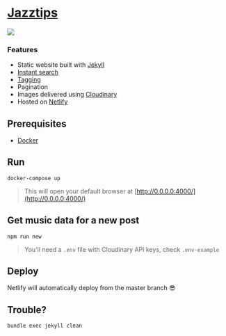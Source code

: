 # [Jazztips](https://jazztips.se/)

<a href="https://www.netlify.com">
  <img src="https://www.netlify.com/img/global/badges/netlify-color-bg.svg"/>
</a>

### Features

+ Static website built with [Jekyll](https://jekyllrb.com/)
+ [Instant search](https://jazztips.se/sok/)
+ [Tagging](https://jazztips.se/taggar/blade/)
+ Pagination
+ Images delivered using [Cloudinary](https://cloudinary.com/)
+ Hosted on [Netlify](https://netlify.com)

## Prerequisites

+ [Docker](https://docker.com)

## Run

    docker-compose up

> This will open your default browser at [http://0.0.0.0:4000/](http://0.0.0.0:4000/)

## Get music data for a new post

    npm run new

> You'll need a `.env` file with Cloudinary API keys, check `.env-example`

## Deploy

Netlify will automatically deploy from the master branch 😎

## Trouble?

```
bundle exec jekyll clean
```
